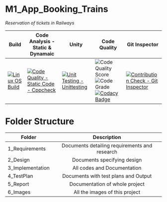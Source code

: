 # M1_App_Booking_Trains

*Reservation of tickets in Railways*

| Build | Code Analysis - Static & Dynamaic | Unity | Code Quality | Git Inspector |
|---|---|---|---|---|
| [![Linux OS Build](https://github.com/natrajsk007/M1_App_Booking_Trains/actions/workflows/Linux.yml/badge.svg)](https://github.com/natrajsk007/M1_App_Booking_Trains/actions/workflows/Linux.yml) | [![Code Quality - Static Code - Cppcheck](https://github.com/natrajsk007/M1_App_Booking_Trains/actions/workflows/cppcheck.yml/badge.svg)](https://github.com/natrajsk007/M1_App_Booking_Trains/actions/workflows/cppcheck.yml) | [![Unit Testing - Unittesting](https://github.com/natrajsk007/M1_App_Booking_Trains/actions/workflows/unittesting.yml/badge.svg)](https://github.com/natrajsk007/M1_App_Booking_Trains/actions/workflows/unittesting.yml) | ![Code Quality Score](https://api.codiga.io/project/29805/score/svg) ![Code Grade](https://api.codiga.io/project/29805/status/svg) [![Codacy Badge](https://app.codacy.com/project/badge/Grade/64062f40fcd344b2af90a97dbfe2653d)](https://www.codacy.com/gh/natrajsk007/M1_App_Booking_Trains/dashboard?utm_source=github.com&amp;utm_medium=referral&amp;utm_content=natrajsk007/M1_App_Booking_Trains&amp;utm_campaign=Badge_Grade) | [![Contribution Check - Git Inspector](https://github.com/natrajsk007/M1_App_Booking_Trains/actions/workflows/gitinspector.yml/badge.svg)](https://github.com/natrajsk007/M1_App_Booking_Trains/actions/workflows/gitinspector.yml) |

# Folder Structure
| Folder   |      Description     |  
|----------|:-------------:|
| 1_Requirements |  Documents detailing requirements and research |
| 2_Design |    Documents specifying design  | 
| 3_Implementation |   All codes and Documentation  |
| 4_TestPlan |  Documents with test plans and Output |
| 5_Report |    Documentation of whole project  | 
| 6_Images |    All the images of this project  |
